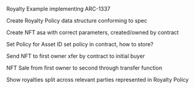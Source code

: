Royalty Example implementing ARC-1337 


Create Royalty Policy
    data structure conforming to spec

Create NFT
    asa with correct parameters, created/owned by contract

Set Policy for Asset ID
    set policy in contract, how to store?

Send NFT to first owner
    xfer by contract to initial buyer

NFT Sale from first owner to second through transfer function

Show royalties split across relevant parties represented in Royalty Policy